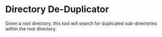 # Directory De-Duplicator

Given a root directory, this tool will search for duplicated sub-directories within the root directory.
